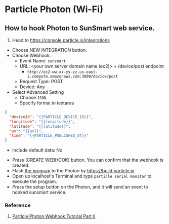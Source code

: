 # Particle Photon (Wi-Fi)

## How to hook Photon to SunSmart web service.
1. Head to https://console.particle.io/integrations
* Choose NEW INTEGRATION button.
* Choose Webhook.
  - Event Name: `sunsmart`
  - URL: <your own server domain name (ec2)> + /device/post endpoint
    - `http://ec2-ww-xx-yy-zz.us-east-2.compute.amazonaws.com:3000/device/post`
  - Request Type: POST
  - Device: Any
* Select Advanced Setting
  - Choose `JSON`
  - Specify format in textarea
```JSON
{
  "deviceId": "{{PARTICLE_DEVICE_ID}}",
  "longitude": "{{longitude}}",
  "latitude": "{{latitude}}",
  "uv": "{{uv}}",
  "time": "{{PARTICLE_PUBLISHED_AT}}"
}
```
  - Include default data: No
* Press (CREATE WEBHOOK) button.
You can confirm that the webhook is created.
* Flash [the program](https://github.com/BillyTseng/SunSmart/blob/master/iot-device/sunsmartapp.cpp) to the Photon by https://build.particle.io
* Open up localhost's Terminal and type `particle serial monitor` to execute the program.
* Press the setup button on the Photon, and it will send an event to hooked sunsmart service.

### Reference
1. [Particle Photon Webhook Tutorial Part II](https://docs.google.com/document/d/1cD3tdi_Ps40LLq_0d9GJm0a4N-F8_STqD1pKaHS_g7k/edit#heading=h.k8rzbkpi6p3g).
